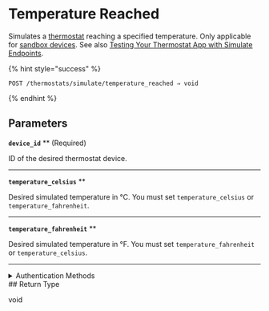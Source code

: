 # Temperature Reached

Simulates a [thermostat](https://docs.seam.co/latest/capability-guides/thermostats) reaching a specified temperature. Only applicable for [sandbox devices](../../../core-concepts/workspaces/README.md#sandbox-workspaces). See also [Testing Your Thermostat App with Simulate Endpoints](../../../capability-guides/thermostats/testing-your-thermostat-app-with-simulate-endpoints.md).

{% hint style="success" %}
```
POST /thermostats/simulate/temperature_reached ⇒ void
```
{% endhint %}

## Parameters

**`device_id`** **
 (Required)

ID of the desired thermostat device.

---

**`temperature_celsius`** **


Desired simulated temperature in °C. You must set `temperature_celsius` or `temperature_fahrenheit`.

---

**`temperature_fahrenheit`** **


Desired simulated temperature in °F. You must set `temperature_fahrenheit` or `temperature_celsius`.

---


<details>

<summary>Authentication Methods</summary>

- API key
- Personal access token
  <br>Must also include the `seam-workspace` header in the request.
</details>
## Return Type

void
